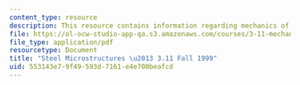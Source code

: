 ```yaml
---
content_type: resource
description: This resource contains information regarding mechanics of materials.
file: https://ol-ocw-studio-app-qa.s3.amazonaws.com/courses/3-11-mechanics-of-materials-fall-1999/553143e79f49593d7161e4e700beafcd_MIT3_11F99_steel.pdf
file_type: application/pdf
resourcetype: Document
title: "Steel Microstructures \u2013 3.11 Fall 1999"
uid: 553143e7-9f49-593d-7161-e4e700beafcd
---
```

